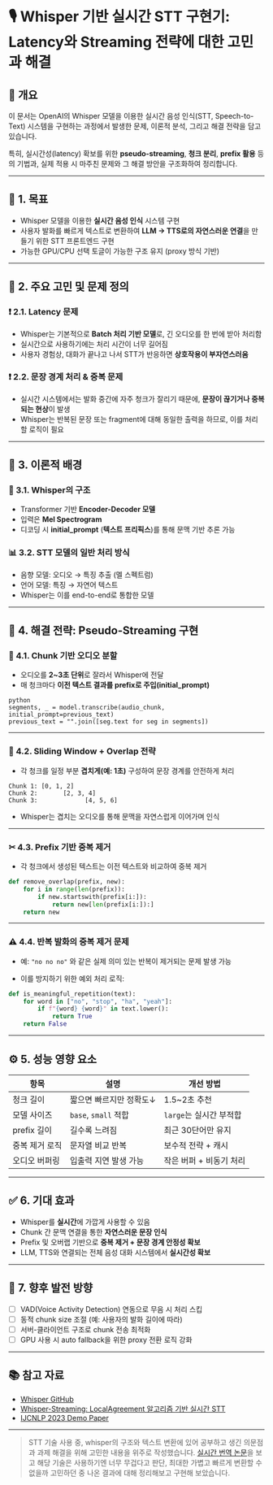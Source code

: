 # 🎙️ Whisper 기반 실시간 STT 구현기: Latency와 Streaming 전략에 대한 고민과 해결

## 📌 개요

이 문서는 OpenAI의 Whisper 모델을 이용한 실시간 음성 인식(STT, Speech-to-Text) 시스템을 구현하는 과정에서 발생한 문제, 이론적 분석, 그리고 해결 전략을 담고 있습니다.

특히, 실시간성(latency) 확보를 위한 **pseudo-streaming**, **청크 분리**, **prefix 활용** 등의 기법과, 실제 적용 시 마주친 문제와 그 해결 방안을 구조화하여 정리합니다.

---

## 🎯 1. 목표

- Whisper 모델을 이용한 **실시간 음성 인식** 시스템 구현
- 사용자 발화를 빠르게 텍스트로 변환하여 **LLM → TTS로의 자연스러운 연결**을 만들기 위한 STT 프론트엔드 구현
- 가능한 GPU/CPU 선택 토글이 가능한 구조 유지 (proxy 방식 기반)

---

## 🤔 2. 주요 고민 및 문제 정의

### ❗ 2.1. Latency 문제

- Whisper는 기본적으로 **Batch 처리 기반 모델**로, 긴 오디오를 한 번에 받아 처리함
- 실시간으로 사용하기에는 처리 시간이 너무 길어짐
- 사용자 경험상, 대화가 끝나고 나서 STT가 반응하면 **상호작용이 부자연스러움**

### ❗ 2.2. 문장 경계 처리 & 중복 문제

- 실시간 시스템에서는 발화 중간에 자주 청크가 잘리기 때문에, **문장이 끊기거나 중복되는 현상**이 발생
- Whisper는 반복된 문장 또는 fragment에 대해 동일한 출력을 하므로, 이를 처리할 로직이 필요

---

## 🧠 3. 이론적 배경

### 🧬 3.1. Whisper의 구조

- Transformer 기반 **Encoder-Decoder 모델**
- 입력은 **Mel Spectrogram**
- 디코딩 시 **initial_prompt** (**텍스트 프리픽스**)를 통해 문맥 기반 추론 가능

### 📊 3.2. STT 모델의 일반 처리 방식

- 음향 모델: 오디오 → 특징 추출 (멜 스펙트럼)
- 언어 모델: 특징 → 자연어 텍스트
- Whisper는 이를 end-to-end로 통합한 모델

---

## 🔧 4. 해결 전략: Pseudo-Streaming 구현

### 🧩 4.1. Chunk 기반 오디오 분할

- 오디오를 **2~3초 단위**로 잘라서 Whisper에 전달
- 매 청크마다 **이전 텍스트 결과를 prefix로 주입(initial_prompt)**

```
python
segments, _ = model.transcribe(audio_chunk, initial_prompt=previous_text)
previous_text = "".join([seg.text for seg in segments])
```

---

### 🔁 4.2. Sliding Window + Overlap 전략

- 각 청크를 일정 부분 **겹치게(예: 1초)** 구성하여 문장 경계를 안전하게 처리

```
Chunk 1: [0, 1, 2]
Chunk 2:       [2, 3, 4]
Chunk 3:             [4, 5, 6]
```

- Whisper는 겹치는 오디오를 통해 문맥을 자연스럽게 이어가며 인식

---

### ✂ 4.3. Prefix 기반 중복 제거

- 각 청크에서 생성된 텍스트는 이전 텍스트와 비교하여 중복 제거

```python
def remove_overlap(prefix, new):
    for i in range(len(prefix)):
        if new.startswith(prefix[i:]):
            return new[len(prefix[i:]):]
    return new
```

---

### ⚠️ 4.4. 반복 발화의 중복 제거 문제

- 예: `"no no no"` 와 같은 실제 의미 있는 반복이 제거되는 문제 발생 가능

- 이를 방지하기 위한 예외 처리 로직:

```python
def is_meaningful_repetition(text):
    for word in ["no", "stop", "ha", "yeah"]:
        if f"{word} {word}" in text.lower():
            return True
    return False
```

---

## ⚙️ 5. 성능 영향 요소

| 항목 | 설명 | 개선 방법 |
|------|------|-----------|
| 청크 길이 | 짧으면 빠르지만 정확도↓ | 1.5~2초 추천 |
| 모델 사이즈 | `base`, `small` 적합 | `large`는 실시간 부적합 |
| prefix 길이 | 길수록 느려짐 | 최근 30단어만 유지 |
| 중복 제거 로직 | 문자열 비교 반복 | 보수적 전략 + 캐시 |
| 오디오 버퍼링 | 입출력 지연 발생 가능 | 작은 버퍼 + 비동기 처리 |

---

## ✅ 6. 기대 효과

- Whisper를 **실시간**에 가깝게 사용할 수 있음
- Chunk 간 문맥 연결을 통한 **자연스러운 문장 인식**
- Prefix 및 오버랩 기반으로 **중복 제거 + 문장 경계 안정성 확보**
- LLM, TTS와 연결되는 전체 음성 대화 시스템에서 **실시간성 확보**

---

## 🧪 7. 향후 발전 방향

- [ ] VAD(Voice Activity Detection) 연동으로 무음 시 처리 스킵
- [ ] 동적 chunk size 조절 (예: 사용자의 발화 길이에 따라)
- [ ] 서버-클라이언트 구조로 chunk 전송 최적화
- [ ] GPU 사용 시 auto fallback을 위한 proxy 전환 로직 강화

---

## 📚 참고 자료

- [Whisper GitHub](https://github.com/openai/whisper)
- [Whisper-Streaming: LocalAgreement 알고리즘 기반 실시간 STT](https://github.com/ufal/whisper_streaming)
- [IJCNLP 2023 Demo Paper](https://aclanthology.org/2023.ijcnlp-demo.3.pdf)

---

> STT 기술 사용 중, whisper의 구조와 텍스트 변환에 있어 공부하고 생긴 의문점과 과제 해결을 위해 고민한 내용을 위주로 작성했습니다.
> [실시간 번역 논문](https://aclanthology.org/2023.ijcnlp-demo.3.pdf)을 보고 해당 기술은 사용하기엔 너무 무겁다고 판단, 최대한 가볍고 빠르게 변환할 수 없을까 고민하던 중 나온 결과에 대해 정리해보고 구현해 보았습니다.
